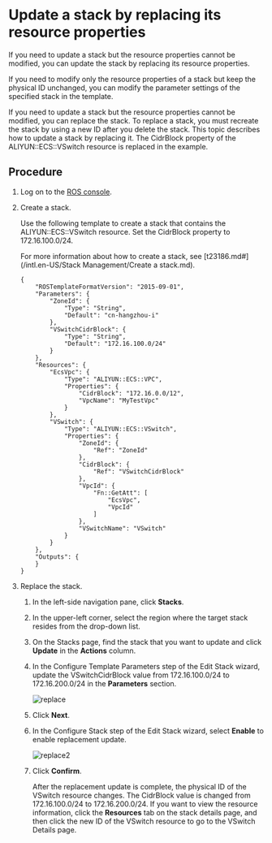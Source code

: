 # Update a stack by replacing its resource properties

If you need to update a stack but the resource properties cannot be modified, you can update the stack by replacing its resource properties.

If you need to modify only the resource properties of a stack but keep the physical ID unchanged, you can modify the parameter settings of the specified stack in the template.

If you need to update a stack but the resource properties cannot be modified, you can replace the stack. To replace a stack, you must recreate the stack by using a new ID after you delete the stack. This topic describes how to update a stack by replacing it. The CidrBlock property of the ALIYUN::ECS::VSwitch resource is replaced in the example.

## Procedure

1.  Log on to the [ROS console](http://ros.console.aliyun.com).

2.  Create a stack.

    Use the following template to create a stack that contains the ALIYUN::ECS::VSwitch resource. Set the CidrBlock property to 172.16.100.0/24.

    For more information about how to create a stack, see [t23186.md\#](/intl.en-US/Stack Management/Create a stack.md).

    ```
    {
        "ROSTemplateFormatVersion": "2015-09-01",
        "Parameters": {
            "ZoneId": {
                "Type": "String",
                "Default": "cn-hangzhou-i"
            },
            "VSwitchCidrBlock": {
                "Type": "String",
                "Default": "172.16.100.0/24"
            }
        },
        "Resources": {
            "EcsVpc": {
                "Type": "ALIYUN::ECS::VPC",
                "Properties": {
                    "CidrBlock": "172.16.0.0/12",
                    "VpcName": "MyTestVpc"
                }
            },
            "VSwitch": {
                "Type": "ALIYUN::ECS::VSwitch",
                "Properties": {
                    "ZoneId": {
                        "Ref": "ZoneId"
                    },
                    "CidrBlock": {
                        "Ref": "VSwitchCidrBlock"
                    },
                    "VpcId": {
                        "Fn::GetAtt": [
                            "EcsVpc",
                            "VpcId"
                        ]
                    },
                    "VSwitchName": "VSwitch"
                }
            }
        },
        "Outputs": {
        }
    }
    ```

3.  Replace the stack.

    1.  In the left-side navigation pane, click **Stacks**.

    2.  In the upper-left corner, select the region where the target stack resides from the drop-down list.

    3.  On the Stacks page, find the stack that you want to update and click **Update** in the **Actions** column.

    4.  In the Configure Template Parameters step of the Edit Stack wizard, update the VSwitchCidrBlock value from 172.16.100.0/24 to 172.16.200.0/24 in the **Parameters** section.

        ![replace](https://static-aliyun-doc.oss-accelerate.aliyuncs.com/assets/img/en-US/4406919951/p148908.png)

    5.  Click **Next**.

    6.  In the Configure Stack step of the Edit Stack wizard, select **Enable** to enable replacement update.

        ![replace2](https://static-aliyun-doc.oss-accelerate.aliyuncs.com/assets/img/en-US/4406919951/p148911.png)

    7.  Click **Confirm**.

        After the replacement update is complete, the physical ID of the VSwitch resource changes. The CidrBlock value is changed from 172.16.100.0/24 to 172.16.200.0/24. If you want to view the resource information, click the **Resources** tab on the stack details page, and then click the new ID of the VSwitch resource to go to the VSwitch Details page.


